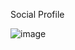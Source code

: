 Social Profile 

![image](https://github.com/user-attachments/assets/bc6e5c15-0fbd-4677-b6c7-4a74de8ff25f)

